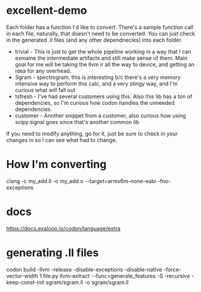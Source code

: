 # excellent-demo

Each folder has a function I'd like to convert.  There's a sample function call in each file, naturally, that doesn't need to be converted.  You can just check in the generated .ll files (and any other dependnecies) into each folder.

- trivial - This is just to get the whole pipeline working in a way that I can exmaine the intermediate artifacts and still make sense of them.  Main goal for me will be taking the llvm ir all the way to device, and getting an idea for any overhead.
- Sgram - spectrogram, this is interesting b/c there's a very memory intensive way to perform this calc, and a very stingy way, and I'm curious what will fall out
- tsfresh - I've had several customers using this.  Also this lib has a ton of dependencies, so I'm curious how codon handles the unneeded dependencies.
- customer - Another snippet from a customer, also curious how using scipy.signal goes since that's another common lib

If you need to modify anything, go for it, just be sure to check in your changes in so I can see what had to change.

# How I'm converting

clang -c my_add.ll -o my_add.o --target=armv6m-none-eabi -fno-exceptions


# docs

https://docs.exaloop.io/codon/language/extra

# generating .ll files

codon build -llvm -release -disable-exceptions -disable-native -force-vector-width 1 file.py
llvm-extract --func=generate_features -S -recursive -keep-const-init sgram/sgram.ll -o sgram/sgram.ll